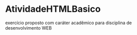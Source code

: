# AtividadeHTMLBasico
exercício proposto com caráter acadêmico para disciplina de desenvolvimento WEB
